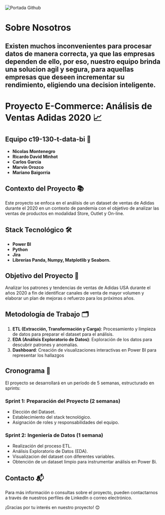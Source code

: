 ![Portada Github](https://github.com/user-attachments/assets/23ea9cda-b036-41c9-8fea-384fd33d0a6b)

# Sobre Nosotros
## Existen muchos inconvenientes para procesar datos de manera correcta, ya que las empresas dependen de ello, por eso, nuestro equipo brinda una solucion agil y segura, para aquellas empresas que deseen incrementar su rendimiento, eligiendo una decision inteligente.

# Proyecto E-Commerce: Análisis de Ventas Adidas 2020  📈

## Equipo c19-130-t-data-bi 👥
- **Nicolas Montenegro**
- **Ricardo David Minhot**
- **Carlos Garcia**
- **Marvin Orozco**
- **Mariano Baigorria**

## Contexto del Proyecto 📚
Este proyecto se enfoca en el análisis de un dataset de ventas de Adidas durante el 2020 en un contexto de pandemia con el objetivo de analizar las ventas de productos en modalidad Store, Outlet y On-line.

## Stack Tecnológico 🛠️
- **Power BI**
- **Python**
- **Jira** 
- **Librerías Panda, Numpy, Matplotlib y Seaborn.**

## Objetivo del Proyecto 🎯
Analizar los patrones y tendencias de ventas de Adidas USA durante el años 2020 a fin de identificar canales de venta de mayor volumen y elaborar un plan de mejoras o refuerzo para los próximos años.

## Metodología de Trabajo 🗂️
1. **ETL (Extracción, Transformación y Carga)**: Procesamiento y limpieza de datos para preparar el dataset para el análisis.
2. **EDA (Análisis Exploratorio de Datos)**: Exploración de los datos para descubrir patrones y anomalías.
3. **Dashboard**: Creación de visualizaciones interactivas en Power BI para representar los hallazgos

## Cronograma 📅
El proyecto se desarrollará en un período de 5 semanas, estructurado en sprints:

### Sprint 1: Preparación del Proyecto (2 semanas)
- Elección del Dataset.
- Establecimiento del stack tecnológico.
- Asignación de roles y responsabilidades del equipo.

### Sprint 2: Ingeniería de Datos (1 semana)
- Realización del proceso ETL.
- Análisis Exploratorio de Datos (EDA).
- Visualizacion del dataset con diferentes variables.
- Obtención de un dataset limpio para instrumentar análisis en Power Bi.

## Contacto 📬
Para más información o consultas sobre el proyecto, pueden contactarnos a través de nuestros perfiles de LinkedIn o correo electrónico.

¡Gracias por tu interés en nuestro proyecto! 😊
